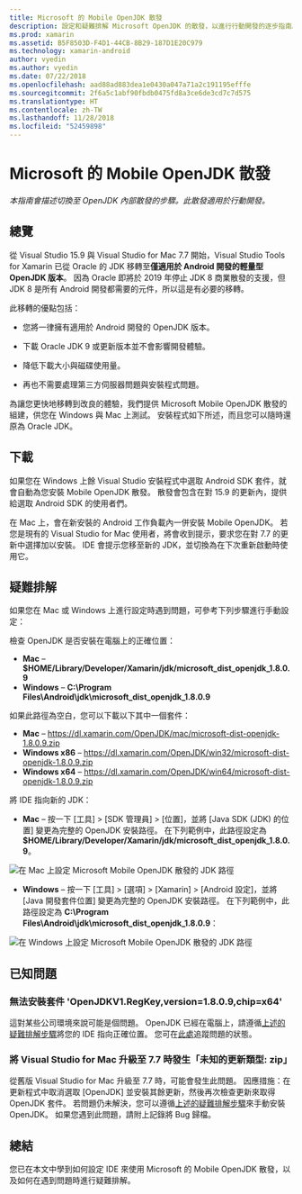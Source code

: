```yaml
---
title: Microsoft 的 Mobile OpenJDK 散發
description: 設定和疑難排解 Microsoft OpenJDK 的散發，以進行行動開發的逐步指南。
ms.prod: xamarin
ms.assetid: B5F8503D-F4D1-44CB-8B29-187D1E20C979
ms.technology: xamarin-android
author: vyedin
ms.author: vyedin
ms.date: 07/22/2018
ms.openlocfilehash: aad88ad883dea1e0430a047a71a2c191195efffe
ms.sourcegitcommit: 2f6a5c1abf90fbdb0475fd8a3ce6de3cd7c7d575
ms.translationtype: HT
ms.contentlocale: zh-TW
ms.lasthandoff: 11/28/2018
ms.locfileid: "52459898"
---
```

# <a name="microsofts-mobile-openjdk-distribution"></a>Microsoft 的 Mobile OpenJDK 散發

_本指南會描述切換至 OpenJDK 內部散發的步驟。此散發適用於行動開發。_

## <a name="overview"></a>總覽

從 Visual Studio 15.9 與 Visual Studio for Mac 7.7 開始，Visual Studio Tools for Xamarin 已從 Oracle 的 JDK 移轉至**僅適用於 Android 開發的輕量型 OpenJDK 版本**。 因為 Oracle 即將於 2019 年停止 JDK 8 商業散發的支援，但 JDK 8 是所有 Android 開發都需要的元件，所以這是有必要的移轉。

此移轉的優點包括：

- 您將一律擁有適用於 Android 開發的 OpenJDK 版本。

- 下載 Oracle JDK 9 或更新版本並不會影響開發體驗。

- 降低下載大小與磁碟使用量。

- 再也不需要處理第三方伺服器問題與安裝程式問題。

為讓您更快地移轉到改良的體驗，我們提供 Microsoft Mobile OpenJDK 散發的組建，供您在 Windows 與 Mac 上測試。 安裝程式如下所述，而且您可以隨時還原為 Oracle JDK。

## <a name="download"></a>下載

如果您在 Windows 上餘 Visual Studio 安裝程式中選取 Android SDK 套件，就會自動為您安裝 Mobile OpenJDK 散發。 散發會包含在對 15.9 的更新內，提供給選取 Android SDK 的使用者們。

在 Mac 上，會在新安裝的 Android 工作負載內一併安裝 Mobile OpenJDK。 若您是現有的 Visual Studio for Mac 使用者，將會收到提示，要求您在對 7.7 的更新中選擇加以安裝。 IDE 會提示您移至新的 JDK，並切換為在下次重新啟動時使用它。

## <a name="troubleshooting"></a>疑難排解

如果您在 Mac 或 Windows 上進行設定時遇到問題，可參考下列步驟進行手動設定：

檢查 OpenJDK 是否安裝在電腦上的正確位置：

- **Mac** &ndash; **$HOME/Library/Developer/Xamarin/jdk/microsoft_dist_openjdk_1.8.0.9**
- **Windows** &ndash; **C:\\Program Files\\Android\\jdk\\microsoft_dist_openjdk_1.8.0.9**

如果此路徑為空白，您可以下載以下其中一個套件：

- **Mac** &ndash; https://dl.xamarin.com/OpenJDK/mac/microsoft-dist-openjdk-1.8.0.9.zip
- **Windows x86** &ndash; https://dl.xamarin.com/OpenJDK/win32/microsoft-dist-openjdk-1.8.0.9.zip
- **Windows x64** &ndash; https://dl.xamarin.com/OpenJDK/win64/microsoft-dist-openjdk-1.8.0.9.zip

將 IDE 指向新的 JDK：

- **Mac** &ndash; 按一下 [工具] > [SDK 管理員] > [位置]，並將 [Java SDK (JDK) 的位置] 變更為完整的 OpenJDK 安裝路徑。 在下列範例中，此路徑設定為 **$HOME/Library/Developer/Xamarin/jdk/microsoft_dist_openjdk_1.8.0.9**。

![在 Mac 上設定 Microsoft Mobile OpenJDK 散發的 JDK 路徑](openjdk-images/vsm.png)

- **Windows** &ndash; 按一下 [工具] > [選項] > [Xamarin] > [Android 設定]，並將 [Java 開發套件位置] 變更為完整的 OpenJDK 安裝路徑。 在下列範例中，此路徑設定為 **C:\\Program Files\\Android\\jdk\\microsoft_dist_openjdk_1.8.0.9**：

![在 Windows 上設定 Microsoft Mobile OpenJDK 散發的 JDK 路徑](openjdk-images/vs.png)

## <a name="known-issues"></a>已知問題

### <a name="package-openjdkv1regkeyversion1809chipx64-failed-to-install"></a>無法安裝套件 'OpenJDKV1.RegKey,version=1.8.0.9,chip=x64'

這對某些公司環境來說可能是個問題。 OpenJDK 已經在電腦上，請遵循[上述的疑難排解步驟](#troubleshooting)將您的 IDE 指向正確位置。 您可在[此處](https://developercommunity.visualstudio.com/content/problem/382549/packageidopenjdkv1regkeypackageactioninstallreturn.html)追蹤問題的狀態。

### <a name="unknown-update-type-zip-when-upgrading-visual-studio-for-mac-to-77"></a>將 Visual Studio for Mac 升級至 7.7 時發生「未知的更新類型: zip」

從舊版 Visual Studio for Mac 升級至 7.7 時，可能會發生此問題。 因應措施：在更新程式中取消選取 [OpenJDK] 並安裝其餘更新，然後再次檢查更新來取得 OpenJDK 套件。 若問題仍未解決，您可以遵循[上述的疑難排解步驟](#troubleshooting)來手動安裝 OpenJDK。 如果您遇到此問題，請附上記錄將 Bug 歸檔。

## <a name="summary"></a>總結

您已在本文中學到如何設定 IDE 來使用 Microsoft 的 Mobile OpenJDK 散發，以及如何在遇到問題時進行疑難排解。

